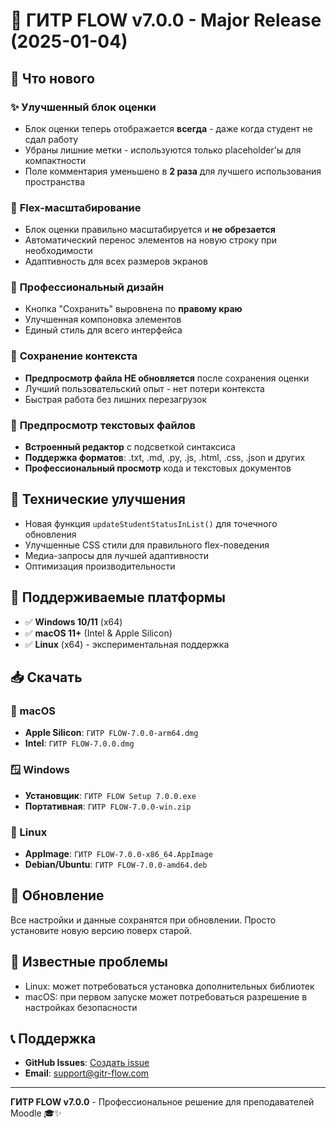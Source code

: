 # 🎉 ГИТР FLOW v7.0.0 - Major Release (2025-01-04)

## 🚀 Что нового

### ✨ **Улучшенный блок оценки**
- Блок оценки теперь отображается **всегда** - даже когда студент не сдал работу
- Убраны лишние метки - используются только placeholder'ы для компактности
- Поле комментария уменьшено в **2 раза** для лучшего использования пространства

### 🔄 **Flex-масштабирование**
- Блок оценки правильно масштабируется и **не обрезается**
- Автоматический перенос элементов на новую строку при необходимости
- Адаптивность для всех размеров экранов

### 🎨 **Профессиональный дизайн**
- Кнопка "Сохранить" выровнена по **правому краю**
- Улучшенная компоновка элементов
- Единый стиль для всего интерфейса

### 🚫 **Сохранение контекста**
- **Предпросмотр файла НЕ обновляется** после сохранения оценки
- Лучший пользовательский опыт - нет потери контекста
- Быстрая работа без лишних перезагрузок

### 📝 **Предпросмотр текстовых файлов**
- **Встроенный редактор** с подсветкой синтаксиса
- **Поддержка форматов**: .txt, .md, .py, .js, .html, .css, .json и других
- **Профессиональный просмотр** кода и текстовых документов

## 🔧 Технические улучшения

- Новая функция `updateStudentStatusInList()` для точечного обновления
- Улучшенные CSS стили для правильного flex-поведения
- Медиа-запросы для лучшей адаптивности
- Оптимизация производительности

## 📱 Поддерживаемые платформы

- ✅ **Windows 10/11** (x64)
- ✅ **macOS 11+** (Intel & Apple Silicon)
- ✅ **Linux** (x64) - экспериментальная поддержка

## 📥 Скачать

### 🍎 macOS
- **Apple Silicon**: `ГИТР FLOW-7.0.0-arm64.dmg`
- **Intel**: `ГИТР FLOW-7.0.0.dmg`

### 🪟 Windows
- **Установщик**: `ГИТР FLOW Setup 7.0.0.exe`
- **Портативная**: `ГИТР FLOW-7.0.0-win.zip`

### 🐧 Linux
- **AppImage**: `ГИТР FLOW-7.0.0-x86_64.AppImage`
- **Debian/Ubuntu**: `ГИТР FLOW-7.0.0-amd64.deb`

## 🔄 Обновление

Все настройки и данные сохранятся при обновлении. Просто установите новую версию поверх старой.

## 🐛 Известные проблемы

- Linux: может потребоваться установка дополнительных библиотек
- macOS: при первом запуске может потребоваться разрешение в настройках безопасности

## 📞 Поддержка

- **GitHub Issues**: [Создать issue](https://github.com/your-repo/issues)
- **Email**: support@gitr-flow.com

---

**ГИТР FLOW v7.0.0** - Профессиональное решение для преподавателей Moodle 🎓✨

